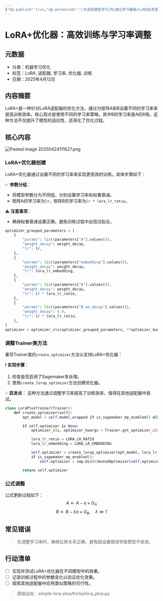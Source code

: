 ```yaml
---
{"dg-publish":true,"dg-permalink":"/大语言模型学习/RL强化学习基础/LoRA及其变体/LoRA+","dg-home":false,"dg-description":"在此输入笔记的描述","dg-hide":false,"dg-hide-title":false,"dg-show-backlinks":true,"dg-show-local-graph":true,"dg-show-inline-title":true,"dg-pinned":false,"dg-passphrase":"在此输入访问密码","dg-enable-mathjax":false,"dg-enable-mermaid":false,"dg-enable-uml":false,"dg-note-icon":0,"dg-enable-dataview":false,"tags":["NLP"],"permalink":"/大语言模型学习/RL强化学习基础/LoRA及其变体/LoRA+/","dgShowBacklinks":true,"dgShowLocalGraph":true,"dgShowInlineTitle":true,"dgPassFrontmatter":true,"noteIcon":0,"created":"2025-04-24T11:15:41.000+08:00","updated":"2025-04-24T11:17:34.664+08:00"}
---
```




# LoRA+优化器：高效训练与学习率调整

## 元数据
- 分类：机器学习优化
- 标签：LoRA, 适配器, 学习率, 优化器, 训练
- 日期：2025年4月12日


## 内容摘要
LoRA+是一种针对LoRA适配器的优化方法，通过为矩阵A和B设置不同的学习率来提高训练效率。核心观点是使用不同的学习率策略，其中B的学习率是A的6倍。这种方法不仅提升了模型的适应性，还简化了优化过程。


## 核心内容
![Pasted image 20250424111627.png](/img/user/%E9%99%84%E4%BB%B6/Pasted%20image%2020250424111627.png)

### LoRA+优化器创建
LoRA+优化器通过设置不同的学习率来实现更高效的训练。具体步骤如下：

✅ **参数分组**：
- 将模型参数分为不同组，分别设置学习率和权重衰减。
- 矩阵A的学习率为`lr`，矩阵B的学习率为`lr * lora_lr_ratio`。

⚠️ **注意事项**：
- 确保权重衰减设置正确，避免训练过程中出现过拟合。

```python
optimizer_grouped_parameters = [
    {
        "params": list(parameters["A"].values()),
        "weight_decay": weight_decay,
        "lr": lr,
    },
    {
        "params": list(parameters["embedding"].values()),
        "weight_decay": weight_decay,
        "lr": lora_lr_embedding,
    },
    {
        "params": list(parameters["B"].values()),
        "weight_decay": weight_decay,
        "lr": lr * lora_lr_ratio,
    },
    {
        "params": list(parameters["B_no_decay"].values()),
        "weight_decay": 0.0,
        "lr": lr * lora_lr_ratio,
    },
]
optimizer = optimizer_cls(optimizer_grouped_parameters, **optimizer_kwargs)
```


### 调整Trainer类方法
重写Trainer类的`create_optimizer`方法以支持LoRA+优化器：

❗ **实现步骤**：
1. 检查是否启用了Sagemaker多处理。
2. 使用`create_lorap_optimizer`方法创建优化器。

💡 **启发点**：
这种方法通过调整学习率提高了训练效率，值得在其他适配器中尝试。

```python
class LoraPlusTrainer(Trainer):
    def create_optimizer(self):
        opt_model = self.model_wrapped if is_sagemaker_mp_enabled() else self.model

        if self.optimizer is None:
            optimizer_cls, optimizer_kwargs = Trainer.get_optimizer_cls_and_kwargs(self.args)

            lora_lr_ratio = LORA_LR_RATIO
            lora_lr_embedding = LORA_LR_EMBEDDING

            self.optimizer = create_lorap_optimizer(opt_model, lora_lr_ratio, optimizer_cls, optimizer_kwargs, lora_lr_embedding)
            if is_sagemaker_mp_enabled():
                self.optimizer = smp.DistributedOptimizer(self.optimizer)

        return self.optimizer
```


### 公式调整
公式更新过程如下：
$$
A \leftarrow A - \eta \times G_A
$$
$$
B \leftarrow B - \lambda \eta \times G_B, \quad \lambda \gg 1
$$


## 常见错误
> 在调整学习率时，确保比例关系正确，避免因设置错误导致模型不收敛。


## 行动清单
- [ ] 实现并测试LoRA+优化器在不同模型中的效果。
- [ ] 记录训练过程中的参数变化以验证优化效果。
- [ ] 探索其他适配器中应用类似策略的可行性。

> 原始出处：simple-lora-plus/tricks/lora_plus.py
